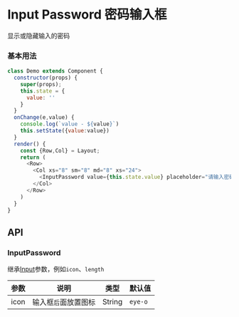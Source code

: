 Input Password 密码输入框
===

显示或隐藏输入的密码

### 基本用法

<!--DemoStart--> 
```js
class Demo extends Component {
  constructor(props) {
    super(props);
    this.state = {
      value: ''
    }
  }
  onChange(e,value) {
    console.log(`value - ${value}`)
    this.setState({value:value})
  }
  render() {
    const {Row,Col} = Layout;
    return (
      <Row>
        <Col xs="8" sm="8" md="8" xs="24">
          <InputPassword value={this.state.value} placeholder="请输入密码" onChange={this.onChange.bind(this)} length={6} icon="eye-o"/>
        </Col>
      </Row>
    )
  }
}
```
<!--End-->

## API

### InputPassword

继承[Input](/#/cn/input)参数，例如`icon`、`length`

| 参数 | 说明 | 类型 | 默认值 |
|--------- |-------- |--------- |-------- |
| icon | 输入框`后`面放置图标 | String | `eye-o` |
